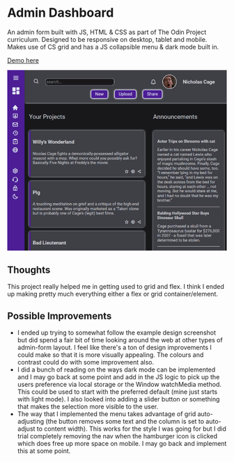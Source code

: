 # Admin Dashboard

An admin form built with JS, HTML & CSS as part of The Odin Project curriculum. Designed to be responsive on desktop, tablet and mobile. Makes use of CS grid and has a JS collapsible menu & dark mode built in. 

[Demo here](https://casssb.github.io/admin-dashboard/)

![Image of live version](./img/admin-form2.PNG)

## Thoughts
This project really helped me in getting used to grid and flex. I think I ended up making pretty much everything either a flex or grid container/element. 

## Possible Improvements
* I ended up trying to somewhat follow the example design screenshot but did spend a fair bit of time looking around the web at other types of admin-form layout. I feel like there's a ton of design improvements I could make so that it is more visually appealing. The colours and contrast could do with some improvement also.
* I did a bunch of reading on the ways dark mode can be implemented and I may go back at some point and add in the JS logic to pick up the users preference via local storage or the Window watchMedia method. This could be used to start with the preferred default (mine just starts with light mode). I also looked into adding a slider button or something that makes the selection more visible to the user.
* The way that I implemented the menu takes advantage of grid auto-adjusting (the button removes some text and the column is set to auto-adjust to content width). This works for the style I was going for but I did trial completely removing the nav when the hamburger icon is clicked which does free up more space on mobile. I may go back and implement this at some point.
